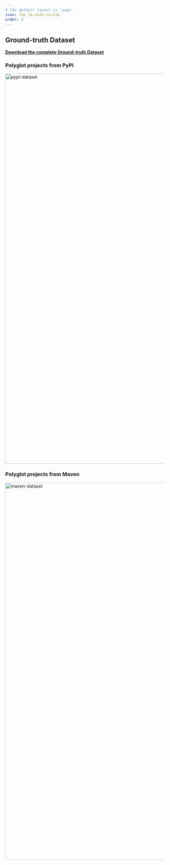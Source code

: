 ```yaml
---
# the default layout is 'page'
icon: fas fa-info-circle
order: 2
---
```

## Ground-truth Dataset

[**Download the complete Ground-truth Dataset**](https://github.com/DeeperBin/DeeperBin.github.io/blob/main/data/ground_truth_dataset.xlsx)

### Polyglot projects from PyPI
<img width="1229" alt="pypi-dataset" src="https://github.com/user-attachments/assets/7448b688-508c-4f21-a2ac-9bc04c91e149" />

### Polyglot projects from Maven
<img width="1188" alt="maven-dataset" src="https://github.com/user-attachments/assets/1728de3e-675d-4647-9759-0b4eaf98d7bf" />

